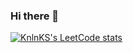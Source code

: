 ### Hi there 👋


[![KnlnKS's LeetCode stats](https://leetcode-stats-six.vercel.app/?username=ohshie)](https://github.com/KnlnKS/leetcode-stats)

<!--
**ohshie/ohshie** is a ✨ _special_ ✨ repository because its `README.md` (this file) appears on your GitHub profile.

Here are some ideas to get you started:

- 🔭 I’m currently working on ...
- 🌱 I’m currently learning ...
- 👯 I’m looking to collaborate on ...
- 🤔 I’m looking for help with ...
- 💬 Ask me about ...
- 📫 How to reach me: ...
- 😄 Pronouns: ...
- ⚡ Fun fact: ...
-->
